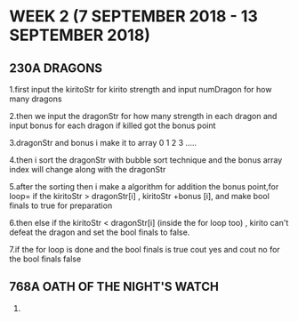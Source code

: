 # WEEK 2 (7  SEPTEMBER 2018 - 13 SEPTEMBER 2018)
## 230A DRAGONS

1.first input the kiritoStr for kirito strength and input numDragon for how many dragons

2.then we input the dragonStr for how many strength in each dragon and input bonus for each dragon if killed got the bonus point

3.dragonStr and bonus i make it to array 0 1 2 3 .....

4.then i sort the dragonStr with bubble sort technique and the bonus array index will change along with the dragonStr

5.after the sorting then i make a algorithm for addition the bonus point,for loop= if the kiritoStr > dragonStr[i] , kiritoStr +bonus [i], and make bool finals to true for preparation

6.then else if the kiritoStr <  dragonStr[i] (inside the for loop too) , kirito can't defeat the dragon and set the bool finals to false.

7.if the for loop is done and the bool finals is true cout yes and cout no for the bool finals false



## 768A OATH OF THE NIGHT'S WATCH

1.
